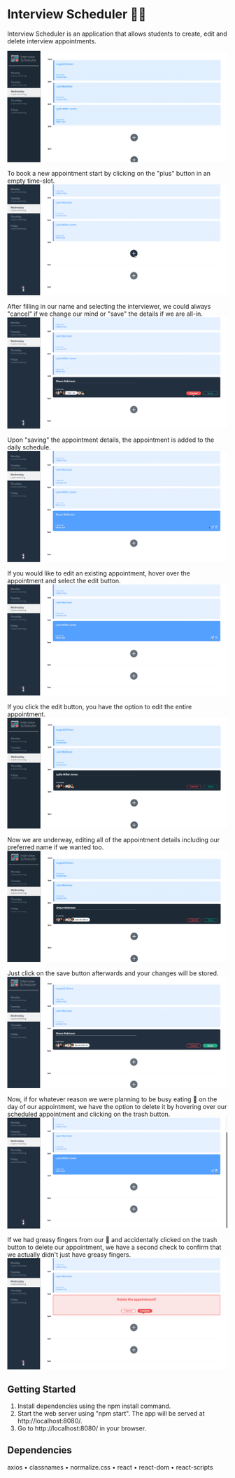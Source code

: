 # Interview Scheduler :technologist:

Interview Scheduler is an application that allows students to create, edit and delete interview appointments.

![The app](/public/readMeImages/Wednesday.png)

To book a new appointment start by clicking on the "plus" button in an empty time-slot.
![Click on the plus button to create a new appointment](/public/readMeImages/Wednesday_add_button.png)

After filling in our name and selecting the interviewer, we could always "cancel" if we change our mind or "save" the details if we are all-in.
![Click on cancel to cancel, or click on save to save the appointment](/public/readMeImages/Wednesday_cancel_new_created.png)

Upon "saving" the appointment details, the appointment is added to the daily schedule.
![Appointment has been saved and is now in the schedule of appointments](/public/readMeImages/Wednesday_save_new_created.png)

If you would like to edit an existing appointment, hover over the appointment and select the edit button.
![Button to edit appointment](/public/readMeImages/Wednesday_edit_button.png)

If you click the edit button, you have the option to edit the entire appointment.
![Start to edit appointment](/public/readMeImages/Wednesday_edit.png)

Now we are underway, editing all of the appointment details including our preferred name if we wanted too.
![Editing appointment details](/public/readMeImages/Wednesday_edit_update.png)

Just click on the save button afterwards and your changes will be stored.
![Click on the save button](/public/readMeImages/Wednesday_edit_save_the_update.png)

Now, if for whatever reason we were planning to be busy eating :pizza: on the day of our appointment, we have the option to delete it by hovering over our scheduled appointment and clicking on the trash button.
![Trash bin icon to delete the appointment](/public/readMeImages/Wednesday_delete_button.png)

If we had greasy fingers from our :pizza: and accidentally clicked on the trash button to delete our appointment, we have a second check to confirm that we actually didn't just have greasy fingers.
![Confirmation message to delete the appointment](/public/readMeImages/Wednesday_delete_appointment.png)

## Getting Started

1. Install dependencies using the npm install command.
2. Start the web server using "npm start". The app will be served at http://localhost:8080/.
3. Go to http://localhost:8080/ in your browser.

## Dependencies

axios • classnames • normalize.css • react • react-dom • react-scripts
